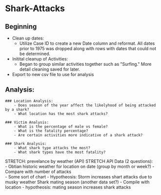 # Shark-Attacks

## Beginning
 - Clean up dates:  
    - Utilize Case ID to create a new Date column and reformat. All dates prior to 1975 was dropped along with rows with dates that could not be determined. 
 - Initital cleanup of Activities: 
    - Began to group similar activities together such as "Surfing." More detail cleaning saved for later.    
 - Export to new csv file to use for analysis 
 
## Analysis:
    ### Location Analysis:
        - Does season of the year affect the likelyhood of being attacked by a shark? 
        - What location has the most shark attacks? 
        
    ### Victim Analysis: 
        - What is the percentage of male vs female? 
        - What is the fatality percentage? 
        - Are certain activities more indicative of a shark attack? 

    ### Shark Analysis:
        - What shark type attacks the most? 
        - What shark types have the most fatality? 

          
STRETCH: prevelance by weather (API)
STRETCH API Data (2 questions):    
        - Obtian historic weather for location on date (group by month or week?)
             - Compare with number of attacks   
             - Some sort of chart 
             - Hypotheosis: Storm increases shart attacks due to musky weather 
Shark mating season (another data set?)
             - Compile with location - hypotheosis: mating season increases shark attacks 
